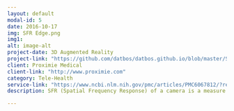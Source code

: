 ```yaml
---
layout: default
modal-id: 5
date: 2016-10-17
img: SFR Edge.png
img1:
alt: image-alt
project-date: 3D Augmented Reality
project-link: "https://github.com/datbos/datbos.github.io/blob/master/SFR%20Sony%20vs%2012Mpixel.pdf"
client: Proximie Medical
client-link: "http://www.proximie.com"
category: Tele-Health
service-link: "https://www.ncbi.nlm.nih.gov/pmc/articles/PMC6067812/?report=reader"
description: SFR (Spatial Frequency Response) of a camera is a measure of the sharpness "resolution" that a camera-lens system can resolve for a edge black-white transition. Having digital zoom capability allowed for the camera o be integrated with a bioptic 3D configuration with sob millimeter z resolution. To transition the tele health system from an optical zoom to a digital zoom, the quality of the image cannot be compromised according to ISO12233 standards.

---
```

